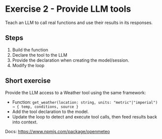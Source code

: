 # Exercise 2 - Provide LLM tools

Teach an LLM to call real functions and use their results in its responses.

## Steps

1. Build the function
2. Declare the tool to the LLM
3. Provide the declaration when creating the model/session.
4. Modify the loop

## Short exercise

Provide the LLM access to a Weather tool using the same framework:

- Function: `get_weather(location: string, units: "metric"|"imperial") → { temp, conditions, source }`
- Add the tool declaration to the model.
- Update the loop to detect and execute tool calls, then feed results back into context.

Docs: https://www.npmjs.com/package/openmeteo